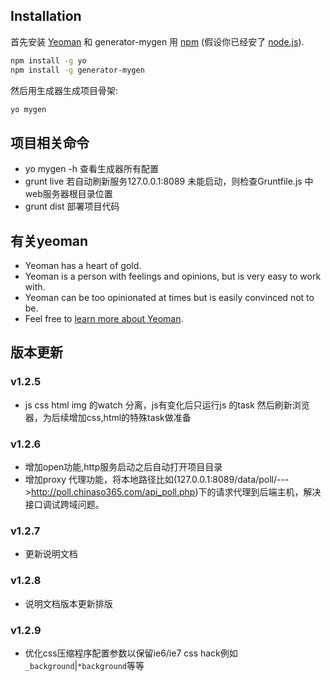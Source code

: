 ## Installation

首先安装  [Yeoman](http://yeoman.io) 和 generator-mygen 用 [npm](https://www.npmjs.com/) (假设你已经安了 [node.js](https://nodejs.org/)).

```bash
npm install -g yo
npm install -g generator-mygen
```

然后用生成器生成项目骨架:

```bash
yo mygen
```
## 项目相关命令
 * yo mygen -h 查看生成器所有配置
 * grunt live  若自动刷新服务127.0.0.1:8089 未能启动，则检查Gruntfile.js 中web服务器根目录位置
 * grunt dist  部署项目代码

## 有关yeoman

 * Yeoman has a heart of gold.
 * Yeoman is a person with feelings and opinions, but is very easy to work with.
 * Yeoman can be too opinionated at times but is easily convinced not to be.
 * Feel free to [learn more about Yeoman](http://yeoman.io/).
 ##  版本更新

 ### v1.2.5
 * js css html img 的watch 分离，js有变化后只运行js 的task 然后刷新浏览器，为后续增加css,html的特殊task做准备

 ### v1.2.6 
 * 增加open功能,http服务启动之后自动打开项目目录
 * 增加proxy 代理功能，将本地路径比如(127.0.0.1:8089/data/poll/--->http://poll.chinaso365.com/api_poll.php)下的请求代理到后端主机，解决接口调试跨域问题。

 ### v1.2.7
 * 更新说明文档

 ### v1.2.8
 * 说明文档版本更新排版

 ### v1.2.9
 * 优化css压缩程序配置参数以保留ie6/ie7 css hack例如`_background`|`*background`等等 
 